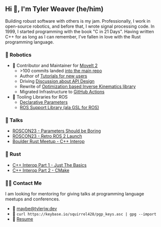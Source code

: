 ## Hi 👋, I'm Tyler Weaver (he/him)
Building robust software with others is my jam.
Professionally, I work in open-source robotics, and before that, I wrote signal processing code.
In 1999, I started programming with the book "C in 21 Days".
Having written C++ for as long as I can remember, I've fallen in love with the Rust programming language.

### 🤖 Robotics
- 🦾 Contributor and Maintainer for [MoveIt 2](https://moveit.ros.org)
  - \>100 commits landed [into the main repo](https://github.com/ros-planning/moveit2/commits?author=tylerjw)
  - Author of [Tutorials for new users](https://moveit.picknik.ai/humble/doc/tutorials/your_first_project/your_first_project.html)
  - Driving [Discussion about API Design](https://github.com/ros-planning/moveit2/discussions/1517)
  - Rewrite of [Optimization based Inverse Kinematics library](https://github.com/picknikrobotics/pick_ik)
  - Migrated Infrastructure to [GitHub Actions](http://picknik.ai/ros/moveit/devops/2021/12/14/DevOps-for-ROS-Projects-Part-2.html)
- 🧰 Tooling Libraries for ROS
  - [Declarative Parameters](https://github.com/PickNikRobotics/generate_parameter_library)
  - [ROS Support Library (ala GSL for ROS)](https://github.com/PickNikRobotics/RSL)
 
### 📢 Talks
 - [ROSCON23 - Parameters Should be Boring](https://tylerjw.dev/posts/roscon23-parameters/)
 - [ROSCON23 - Retro ROS 2 Launch](https://tylerjw.dev/posts/xml-launch/)
 - [Boulder Rust Meetup - C++ Interop](https://tylerjw.dev/posts/rust-cpp-interop/)

### 🦀 Rust
- [C++ Interop Part 1 - Just The Basics](https://tylerjw.dev/posts/rust-cpp-interop/)
- [C++ Interop Part 2 - CMake](https://tylerjw.dev/posts/rust-cmake-interop-cmake/)

### :technologist: Contact Me
I am looking for mentoring for giving talks at programming language meetups and conferences.

- :email: <maybe@tylerjw.dev>
- :key: `curl https://keybase.io/squirrel428/pgp_keys.asc | gpg --import`
- :page_with_curl: [Resume](https://github.com/tylerjw/cv/blob/build/cv.pdf)
